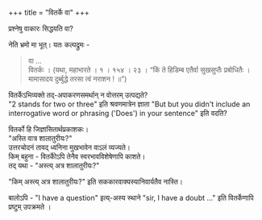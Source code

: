 +++
title = "वितर्के वा"
+++

प्रश्नेषु वाकारः सिद्धयति वा?

नेति भ्रमो मा भूत्। यतः कल्पद्रुमः -

> वा …  
> वितर्कः । (यथा, महाभारते । १ । १५४ । २३ ।
“किं ते हिडिम्ब एतैर्वा सुखसुप्तैः प्रबोधितैः ।
मामासादय दुर्ब्बुद्धे तरसा त्वं नराशन ! ॥”)

वितर्केऽभिव्यक्ते तद्-अपाकरणसमर्थान् न वोत्तरम् उत्पद्यते?  
"2 stands for two or three" इति श्रवणमात्रेन ज्ञाता "But but you didn't include an interrogative word or phrasing ('Does') in your sentence" इति वदति?

वितर्को हि जिज्ञासितार्थप्रकाशकः।  
"अस्ति वात्र शालातुरीयः?"  
उत्तरचोदनं तावद् ध्वनिना मुखभावेन वाऽलं व्यज्यते।   
किम् बहुना - वितर्कोेऽपि तेनैव स्वरभावविशेषेणापि काशते।  
तद् यथा - "अस्त्य् अत्र शालातुरीयः?"

"किम् अस्त्य् अत्र शालातुरीयः?" इति सककारवाक्यस्यानिवार्यतैव नास्ति।

बालोऽपि - "I have a question" इत्य्-अस्य स्थाने "sir, I have a doubt …" इति वितर्केणापि प्रष्टुम् उपक्रमते  ।  